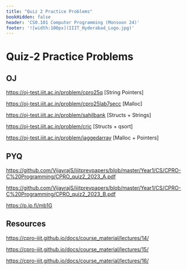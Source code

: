 ```yaml
---
title: "Quiz 2 Practice Problems"
bookHidden: false
header: 'CS0.101 Computer Programming (Monsoon 24)'
footer: '![width:100px](IIIT_Hyderabad_Logo.jpg)'
---
```


# Quiz-2 Practice Problems

## OJ

https://oj-test.iiit.ac.in/problem/cpro25q [String Pointers]

https://oj-test.iiit.ac.in/problem/cpro25lab7secc [Malloc]

https://oj-test.iiit.ac.in/problem/sahilbank [Structs + Strings]

https://oj-test.iiit.ac.in/problem/cric [Structs + qsort]

https://oj-test.iiit.ac.in/problem/jaggedarray [Malloc + Pointers]

## PYQ

https://github.com/VijayrajS/iiitprevpapers/blob/master/Year1/CS/CPRO-C%20Programming/CPRO_quiz2_2023_A.pdf

https://github.com/VijayrajS/iiitprevpapers/blob/master/Year1/CS/CPRO-C%20Programming/CPRO_quiz2_2023_B.pdf

https://p.ip.fi/mb1G

## Resources

https://cpro-iiit.github.io/docs/course_material/lectures/14/

https://cpro-iiit.github.io/docs/course_material/lectures/15/

https://cpro-iiit.github.io/docs/course_material/lectures/16/